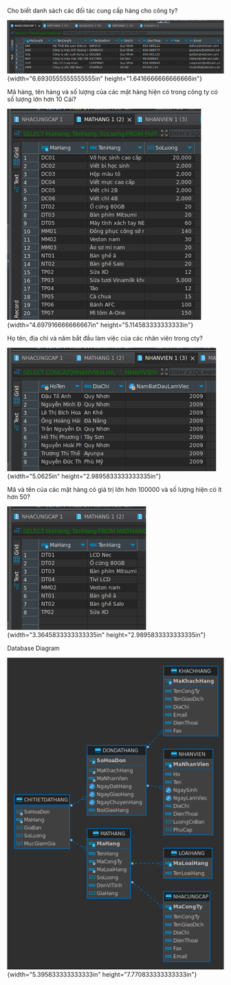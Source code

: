 Cho biết danh sách các đối tác cung cấp hàng cho công ty? 


![](./lab1_images/media/image1.png){width="6.6930555555555555in"
height="1.6416666666666666in"}

Mã hàng, tên hàng và số lượng của các mặt hàng hiện có trong công ty có số lượng lớn hơn 10 Cái?


![](./lab1_images/media/image2.png){width="4.697916666666667in"
height="5.114583333333333in"}

Họ tên, địa chỉ và năm bắt đầu làm việc của các nhân viên trong cty? 


![](./lab1_images/media/image3.png){width="5.0625in"
height="2.9895833333333335in"}

Mã và tên của các mặt hàng có giá trị lớn hơn 100000 và số lượng hiện có ít hơn 50?

![](./lab1_images/media/image4.png){width="3.3645833333333335in"
height="2.9895833333333335in"}

Database Diagram

![](./lab1_images/media/image5.png){width="5.395833333333333in"
height="7.770833333333333in"}
